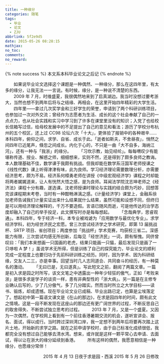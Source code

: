 ```yaml
---
title: 一种缘分
categories: 随笔
tags:
  - 毕业
  - 论文
  - ZJU
abbrlink: 5f2e9d5
date: 2015-05-26 08:28:15
mathjax:
no_toc:
comments:
no_reward: 
---
```

{% note success %} 本文系本科毕业论文之后记 {% endnote %}

　　如果说毕业论文选择这个课题是一种偶然、一种缘分，那么在这四年里，有太多的缘分，让我无法一一言说。有时候，缘分，是一种说不清楚的东西。
　　2009 年 7 月，时维盛夏，我很偶然地来到了启真湖边。我当时没想过要考浙大，当然也想不到两年后将与之结缘、再相会，在这里开始四年精彩的大学生活。
　　四年里——拿过几次奖学金和三好学生的荣誉，申请到了两个科研训练项目，也参加过一次对外交流；曾经作为志愿者为生活、成长的这个社会奉献了自己的一点点力，也从社会实践和实习中学习到了许多在课堂里没有的知识；入党了也给校长信箱写过信，给母校发展中的不足提出了自己的意见和看法；游历了学校分布杭州的五个校区，还上过 CC98 论坛六次「十大」，更体验了报销中的各种艰辛……本科四年，俯仰之间，求学、自省、成长于此。「逝者如斯夫，不舍昼夜」，悄然之间四年已近尾声，倏忽之间成长。内化于心的，不只是一曲「大不自多，海纳江河」，还有一种与「我浙」的缘分。<!-- more -->
　　「习坎示教，始见经纶」。每每喟叹少有能堪称传道、授业、解惑之师，细细想来，实则不然，还是得到了颇多良师之教诲。本人数理基础不佳，数学课于我颇有挑战。但我却能在数学系汪国军老师授课之《线性代数》课上听得津津有味，此为良师。学习经济理论需要数理分析，亦需要经济思考，颇为不易。经济系何樟勇老师在讲授《中级宏观经济学》课程之时却能将两者娓娓道来，让人有恍然大悟之感，是为良师。耳闻法学院沈志坤老师之《经济法》课程十分有趣，遂选课。沈老师授课时理论与实践的结合颇为巧妙，回想答完该课程期末考卷，当时有一种酣畅淋漓之感。《计量经济学》课堂上，金融系徐加老师告诫我们计量实证出来什么结果就什么结果，虽然可能和设想不同，但终归是可以用经济理论解释的，千万不要造假。言语已随风而逝，可是他传达的治学态度却融入了自己的举手投足，此文撰写时亦是每每想起。
　　「念哉典学，思睿观通」。本科四年，专于经济一科，本专业被戏谑为「应用数学与最优化专业」。求学经济学科，初为经世济民之宏愿。曾三次尝试经济学之学术研究，即第 13 届挑战杯、SRTP 项目、省创项目；两度参加「挑战杯」学术竞赛，均获校三省二。深感能力有限，三次尝试均感无所创新，后每见「经世济民」一词，颇有惭愧。同侪曾叹曰：「我们本来想画一只国画的老虎，结果只能画一只猫，最后发现只是画了一只哆啦 A 梦！」虽说学术无所得，但是训练了自己的探究能力，毕业论文的顺利完成一定程度上也要归功于先前科研训练之经历。同时，因为学术、因为科研结缘，交友人二三，亦是幸事。回望当时几人志同道合、共同奋斗的经历，有一种莫名的激动。
　　「无曰已是，无曰遂真」。写此短文之前，翻阅了两篇文章。一篇是初入求是园之时所写，该文文笔之中透露出一种年少轻狂的傲气，正如「考败来浙」是很多求是学子的谈资一样，患有非典型性的「浙大病」。另一篇是在主修专业确认后写的，少了几分傲气，多了几分踏实。然而当时所立之大学目标——读书、锻炼，却成遗憾。现在毕业论文业已成稿、毕业出路已定，也算是尘埃落定了。想起初中第一篇语文课文是《在山的那边》，在求是园四年的时间，颇有此文之情境。这是一段不断发现在这座山的那边还有更广阔世界的过程，不断反思自己的取舍得失、不断尝试独立思考的过程。
　　2013 年 7 月，又是一个盛夏。又因为一次偶然，在学校网上看到有一个前往香港暑期交流的机会，遂听宣讲会、报名、面试，得以成行。当时跨过深圳湾口岸，我一定想不到两年后将要再次踏上这片土地，开始新的求学之路。就在之前申请学校时，由于自己标准化成绩很低，我都完全没有想过自己能够去清水湾。想来，或许就是这样一颗平常心去申请、去面试，得以让在浙大的缘分延续到香港。
　　所有这样的偶然，我愿意相信是一种缘分，也愿缘分常伴！

<p align="right">
2015 年 4 月 13 日夜于求是园・西溪
2015 年 5 月 26 日修改